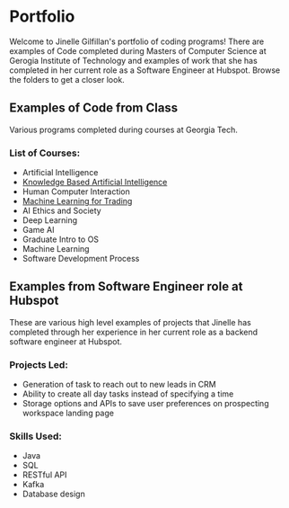 # Portfolio
Welcome to Jinelle Gilfillan's portfolio of coding programs! There are examples of Code completed during Masters of Computer Science at Gerogia Institute of Technology and examples of work that she has completed in her current role as a Software Engineer at Hubspot. Browse the folders to get a closer look.

## Examples of Code from Class
Various programs completed during courses at Georgia Tech.
### List of Courses:
 - Artificial Intelligence
 - [Knowledge Based Artificial Intelligence](https://github.com/JinelleGilfillan/Portfolio/tree/master/Examples%20from%20Class/Knowledge%20Based%20AI)
 - Human Computer Interaction
 - [Machine Learning for Trading](https://github.com/JinelleGilfillan/Portfolio/tree/master/Examples%20from%20Class/Machine%20Learning%20for%20Trading)
 - AI Ethics and Society
 - Deep Learning
 - Game AI
 - Graduate Intro to OS
 - Machine Learning
 - Software Development Process
 
 ## Examples from Software Engineer role at Hubspot
 These are various high level examples of projects that Jinelle has completed through her experience in her current role as a backend software engineer at Hubspot. 

 ### Projects Led:
 - Generation of task to reach out to new leads in CRM
 - Ability to create all day tasks instead of specifying a time
 - Storage options and APIs to save user preferences on prospecting workspace landing page
 
 ### Skills Used:
 - Java
 - SQL
 - RESTful API
 - Kafka
 - Database design

